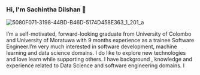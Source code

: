 ### Hi, I'm Sachintha Dilshan 👋

![5080F071-3198-44BD-B46D-5174D458E363_1_201_a](https://github.com/SachinthaDilshan96/SachinthaDilshan96/assets/66704957/b798a14f-38f5-4e19-8b1f-6aacfefc67ca)


I’m a self-motivated, forward-looking graduate from University of Colombo and University of Moratuwa with 9 months experience as a trainee Software Engineer.I’m very much interested in software development, machine learning and data science domains. I do like to explore new technologies and love learn while supporting others. I have background , knowledge and experience related to Data Science and software engineering domains. I
<!--
**SachinthaDilshan96/SachinthaDilshan96** is a ✨ _special_ ✨ repository because its `README.md` (this file) appears on your GitHub profile.

Here are some ideas to get you started:

- 🔭 I’m currently working on ...
- 🌱 I’m currently learning ...
- 👯 I’m looking to collaborate on ...
- 🤔 I’m looking for help with ...
- 💬 Ask me about ...
- 📫 How to reach me: ...
- 😄 Pronouns: ...
- ⚡ Fun fact: ...
-->
